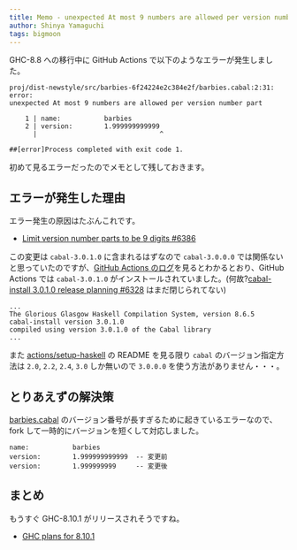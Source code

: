 ```yaml
---
title: Memo - unexpected At most 9 numbers are allowed per version number part
author: Shinya Yamaguchi
tags: bigmoon
---
```


GHC-8.8 への移行中に GitHub Actions で以下のようなエラーが発生しました。

```shell
proj/dist-newstyle/src/barbies-6f24224e2c384e2f/barbies.cabal:2:31: error:
unexpected At most 9 numbers are allowed per version number part

    1 | name:           barbies
    2 | version:        1.999999999999
      |                               ^

##[error]Process completed with exit code 1.
```

初めて見るエラーだったのでメモとして残しておきます。

<!--more-->

## エラーが発生した理由

エラー発生の原因はたぶんこれです。

- [Limit version number parts to be 9 digits #6386](https://github.com/haskell/cabal/pull/6386)

この変更は `cabal-3.0.1.0` に含まれるはずなので `cabal-3.0.0.0` では関係ないと思っていたのですが、[GitHub Actions のログ](https://github.com/e-bigmoon/haskell-blog/commit/73a7adcb8bf8204dd81de35d014c967b76040526/checks?check_suite_id=384131716)を見るとわかるとおり、GitHub Actions では `cabal-3.0.1.0` がインストールされていました。(何故?[cabal-install 3.0.1.0 release planning #6328](https://github.com/haskell/cabal/issues/6328) はまだ閉じられてない)

```shell
...
The Glorious Glasgow Haskell Compilation System, version 8.6.5
cabal-install version 3.0.1.0
compiled using version 3.0.1.0 of the Cabal library 
...
```

また [actions/setup-haskell](https://github.com/actions/setup-haskell) の README を見る限り `cabal` のバージョン指定方法は `2.0`, `2.2`, `2.4`, `3.0` しか無いので `3.0.0.0` を使う方法がありません・・・。

## とりあえずの解決策

[barbies.cabal](https://github.com/jcpetruzza/barbies/blob/0b09a4235cd719aa3df9f9467f3e8fee81446bc8/barbies.cabal) のバージョン番号が長すぎるために起きているエラーなので、fork して一時的にバージョンを短くして対応しました。

```
name:           barbies
version:        1.999999999999  -- 変更前
version:        1.999999999     -- 変更後
```

## まとめ

もうすぐ GHC-8.10.1 がリリースされそうですね。

- [GHC plans for 8.10.1](https://gitlab.haskell.org/ghc/ghc/wikis/status/ghc-8.10.1)